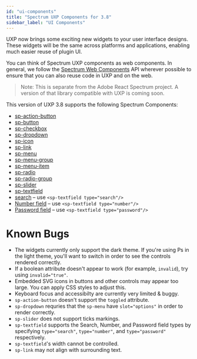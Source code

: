 ```yaml
---
id: "ui-components"
title: "Spectrum UXP Components for 3.8"
sidebar_label: "UI Components"
---
```


UXP now brings some exciting new widgets to your user interface designs. These widgets will be the same across platforms
and applications, enabling much easier reuse of plugin UI.

You can think of Spectrum UXP components as web components. In general, we follow the 
[Spectrum Web Components](https://opensource.adobe.com/spectrum-web-components/) API wherever possible to ensure that you
can also reuse code in UXP and on the web.

> Note: This is separate from the Adobe React Spectrum project. A version of that library compatible with UXP is coming soon.

This version of UXP 3.8 supports the following Spectrum Components:

* [sp-action-button](https://opensource.adobe.com/spectrum-web-components/components/action-button)
* [sp-button](https://opensource.adobe.com/spectrum-web-components/components/button)
* [sp-checkbox](https://opensource.adobe.com/spectrum-web-components/components/checkbox)
* [sp-dropdown](https://opensource.adobe.com/spectrum-web-components/components/dropdown)
* [sp-icon](https://opensource.adobe.com/spectrum-web-components/components/icon)
* [sp-link](https://opensource.adobe.com/spectrum-web-components/components/link)
* [sp-menu](https://opensource.adobe.com/spectrum-web-components/components/menu)
* [sp-menu-group](https://opensource.adobe.com/spectrum-web-components/components/menu-group)
* [sp-menu-item](https://opensource.adobe.com/spectrum-web-components/components/menu-item)
* [sp-radio](https://opensource.adobe.com/spectrum-web-components/components/radio)
* [sp-radio-group](https://opensource.adobe.com/spectrum-web-components/components/radio-group)
* [sp-slider](https://opensource.adobe.com/spectrum-web-components/components/slider)
* [sp-textfield](https://opensource.adobe.com/spectrum-web-components/components/textfield)
* [search](https://opensource.adobe.com/spectrum-web-components/components/search) – use `<sp-textfield type="search"/>`
* [Number field](https://opensource.adobe.com/spectrum-web-components/components/textfield) – use `<sp-textfield type="number"/>`
* [Password field](https://opensource.adobe.com/spectrum-web-components/components/textfield) – use `<sp-textfield type="password"/>`

# Known Bugs

* The widgets currently only support the dark theme. If you're using Ps in the light theme, you'll want to
  switch in order to see the controls rendered correctly.
* If a boolean attribute doesn't appear to work (for example, `invalid`), try using `invalid="true"`.
* Embedded SVG icons in buttons and other controls may appear too large. You can apply CSS styles to adjust this.
* Keyboard focus and accessibilty are currently very limited & buggy.
* `sp-action-button` doesn't support the `toggled` attribute.
* `sp-dropdown` requries that the `sp-menu` have `slot="options"` in order to render correctly. 
* `sp-slider` does not support ticks markings.
* `sp-textfield` supports the Search, Number, and Password field types by specifying `type="search"`, 
  `type="number"`, and `type="password"` respectively.
* `sp-textfield`'s width cannot be controlled.
* `sp-link` may not align with surrounding text.
